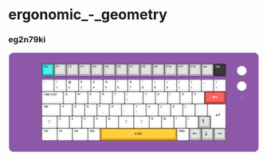 #  ergonomic\_-\_geometry

### eg2n79ki

[![eg2n79ki on KLE](pinsa.png)](https://www.keyboard-layout-editor.com/##@_backcolor=%238e58a8&name=eg2n79ki&radii=20px%3B&@_y:0.75&x:2.5&c=%2312c4bb%3B&=Esc&_c=%23b8b8b8%3B&=F1&=F2&=F3&=F4&=F5&=F6&=F7&=F8&=F9&=F10&=F11&=F12&=Ins&_c=%23303030&t=%23ffffff%3B&=Del&_x:0.75&c=%23b8b8b8&a:7&f:9&d:true%3B&=%3Ci%20class%2F=%22fa%20fa-circle%20fa-2x%22%3E%3C%2F%2Fi%3E%3B&@_y:0.25&x:2.5&c=%23ffffff&t=%23000000&a:4&f:3%3B&=~%0A%60&=!%0A1&=%2F@%0A2&=%23%0A3&=$%0A4&=%25%0A5&=%5E%0A6&=%2F&%0A7&=*%0A8&=(%0A9&=)%0A0&=%7B%0A%5B&=%7D%0A%5D&=%2F_%0A-&=+%0A%2F=&_x:0.75&c=%23b8b8b8&t=%23ffffff&a:7&f:9&d:true%3B&=%3Ci%20class%2F=%22fa%20fa-circle%20fa-2x%22%3E%3C%2F%2Fi%3E%3B&@_x:2.5&c=%23ffffff&t=%23000000&a:4&f:3&w:1.75%3B&=Caps%20Lock&=Q&=W&=E&=R&=T&_w:1.5%3B&=%7C%0A%5C&=Y&=U&=I&=O&=P&_c=%23d64545&t=%23ffffff&a:7&f:9&w:1.75%3B&=%3Ci%20class%2F='fa%20fa-long-arrow-left'%3E%3C%2F%2Fi%3E&_c=%23ffffff&f:3&w:2.5&d:true%3B&=%2F_-%2F_%3B&@_x:2.5&t=%23000000&a:4&w:1.5%3B&=Tab&=A&=S&=D&_n:true%3B&=F&=G&=%22%0A'&=%3F%0A%2F%2F&=H&_n:true%3B&=J&=K&=L&=%2F:%0A%2F%3B&_x:0.25&a:7&f:9&w:1.25&h:2&w2:1.5&h2:1&x2:-0.25%3B&=%3Ci%20class%2F='kb%20kb-Return-2'%3E%3C%2F%2Fi%3E%3B&@_x:2.5&w:1.25%3B&=%E2%87%A7&_a:4&f:3%3B&=Z&=X&=C&=V&=B&_a:7&f:9&w:1.25%3B&=%E2%87%A7&_w:1.25%3B&=%E2%87%A7&_a:4&f:3%3B&=N&=M&=%3C%0A,&=%3E%0A.&_c=%23b8b8b8&a:7&f:9%3B&=%3Ci%20class%2F='kb%20kb-Arrows-Up'%3E%3C%2F%2Fi%3E%3B&@_x:2.5&c=%23ffffff&a:4&f:3&w:1.25%3B&=Ctrl&_w:1.25%3B&=Fn&_w:1.25%3B&=Alt&=Win&_c=%23e6a600&a:7&w:6.25%3B&=6.25U&_c=%23ffffff&a:4%3B&=AltGr&_c=%23b8b8b8&a:7&f:9%3B&=%3Ci%20class%2F='kb%20kb-Arrows-Left'%3E%3C%2F%2Fi%3E&=%3Ci%20class%2F='kb%20kb-Arrows-Down'%3E%3C%2F%2Fi%3E&=%3Ci%20class%2F='kb%20kb-Arrows-Right'%3E%3C%2F%2Fi%3E%3B&@_y:-0.25&x:19&c=%23a96cf5&t=%23a96cf5&f:3&d:true%3B&=)